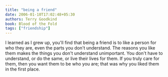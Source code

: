 ```yaml
---
title: "being a friend"
date: 2006-01-10T17:02:48+05:30
authors: Terry Goodkind
book: Blood of the Fold
tags: ["friendship"]
---
```

I learned as I grew up, you'll find that being a friend is to like a person for who they are, even the parts you don't understand. The reasons you like them makes the things you don't understand unimportant. You don't have to understand, or do the same, or live their lives for them. If you truly care for them, then you want them to be who you are; that was why you liked them in the first place.

